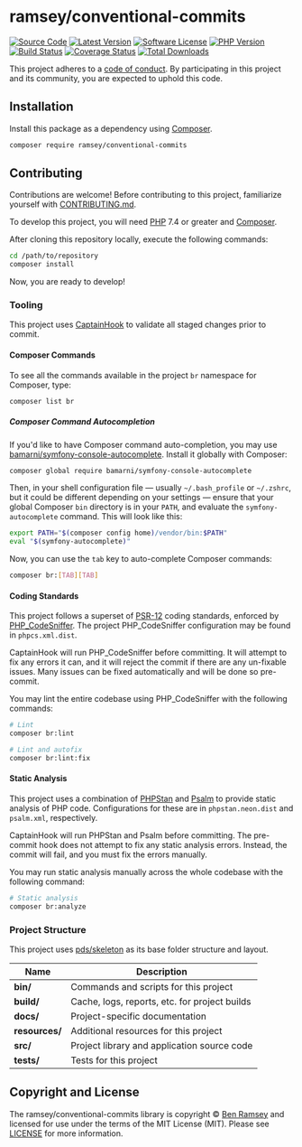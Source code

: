 # ramsey/conventional-commits

[![Source Code][badge-source]][source]
[![Latest Version][badge-release]][packagist]
[![Software License][badge-license]][license]
[![PHP Version][badge-php]][php]
[![Build Status][badge-build]][build]
[![Coverage Status][badge-coverage]][coverage]
[![Total Downloads][badge-downloads]][downloads]

[badge-source]: http://img.shields.io/badge/source-ramsey/conventional--commits-blue.svg?style=flat-square
[badge-release]: https://img.shields.io/packagist/v/ramsey/conventional-commits.svg?style=flat-square&label=release
[badge-license]: https://img.shields.io/packagist/l/ramsey/conventional-commits.svg?style=flat-square
[badge-php]: https://img.shields.io/packagist/php-v/ramsey/conventional-commits.svg?style=flat-square
[badge-build]: https://img.shields.io/travis/ramsey/conventional-commits/master.svg?style=flat-square
[badge-coverage]: https://img.shields.io/coveralls/github/ramsey/conventional-commits/master.svg?style=flat-square
[badge-downloads]: https://img.shields.io/packagist/dt/ramsey/conventional-commits.svg?style=flat-square&colorB=mediumvioletred

[source]: https://github.com/ramsey/conventional-commits
[packagist]: https://packagist.org/packages/ramsey/conventional-commits
[license]: https://github.com/ramsey/conventional-commits/blob/master/LICENSE
[php]: https://php.net
[build]: https://travis-ci.org/ramsey/conventional-commits
[coverage]: https://coveralls.io/r/ramsey/conventional-commits?branch=master
[downloads]: https://packagist.org/packages/ramsey/conventional-commits




This project adheres to a [code of conduct](CODE_OF_CONDUCT.md).
By participating in this project and its community, you are expected to
uphold this code.


## Installation

Install this package as a dependency using [Composer](https://getcomposer.org).

``` bash
composer require ramsey/conventional-commits
```

<!--
## Usage

Provide a brief description or short example of how to use this library.
If you need to provide more detailed examples, use the `docs/` directory
and provide a link here to the documentation.

``` php
use Ramsey\CaptainHook\ConventionalCommits\Example;

$example = new Example();
echo $example->greet('fellow human');
```
-->


## Contributing

Contributions are welcome! Before contributing to this project, familiarize
yourself with [CONTRIBUTING.md](CONTRIBUTING.md).

To develop this project, you will need [PHP](https://www.php.net) 7.4 or greater
and [Composer](https://getcomposer.org).

After cloning this repository locally, execute the following commands:

``` bash
cd /path/to/repository
composer install
```

Now, you are ready to develop!

### Tooling

This project uses [CaptainHook](https://github.com/CaptainHookPhp/captainhook)
to validate all staged changes prior to commit.

#### Composer Commands

To see all the commands available in the project `br` namespace for
Composer, type:

``` bash
composer list br
```

##### Composer Command Autocompletion

If you'd like to have Composer command auto-completion, you may use
[bamarni/symfony-console-autocomplete](https://github.com/bamarni/symfony-console-autocomplete).
Install it globally with Composer:

``` bash
composer global require bamarni/symfony-console-autocomplete
```

Then, in your shell configuration file — usually `~/.bash_profile` or `~/.zshrc`,
but it could be different depending on your settings — ensure that your global
Composer `bin` directory is in your `PATH`, and evaluate the
`symfony-autocomplete` command. This will look like this:

``` bash
export PATH="$(composer config home)/vendor/bin:$PATH"
eval "$(symfony-autocomplete)"
```

Now, you can use the `tab` key to auto-complete Composer commands:

``` bash
composer br:[TAB][TAB]
```

#### Coding Standards

This project follows a superset of [PSR-12](https://www.php-fig.org/psr/psr-12/)
coding standards, enforced by [PHP_CodeSniffer](https://github.com/squizlabs/PHP_CodeSniffer).
The project PHP_CodeSniffer configuration may be found in `phpcs.xml.dist`.

CaptainHook will run PHP_CodeSniffer before committing. It will attempt to fix
any errors it can, and it will reject the commit if there are any un-fixable
issues. Many issues can be fixed automatically and will be done so pre-commit.

You may lint the entire codebase using PHP_CodeSniffer with the following
commands:

``` bash
# Lint
composer br:lint

# Lint and autofix
composer br:lint:fix
```

#### Static Analysis

This project uses a combination of [PHPStan](https://github.com/phpstan/phpstan)
and [Psalm](https://github.com/vimeo/psalm) to provide static analysis of PHP
code. Configurations for these are in `phpstan.neon.dist` and `psalm.xml`,
respectively.

CaptainHook will run PHPStan and Psalm before committing. The pre-commit hook
does not attempt to fix any static analysis errors. Instead, the commit will
fail, and you must fix the errors manually.

You may run static analysis manually across the whole codebase with the
following command:

``` bash
# Static analysis
composer br:analyze
```

### Project Structure

This project uses [pds/skeleton](https://github.com/php-pds/skeleton) as its
base folder structure and layout.

| Name              | Description                                    |
| ------------------| ---------------------------------------------- |
| **bin/**          | Commands and scripts for this project          |
| **build/**        | Cache, logs, reports, etc. for project builds  |
| **docs/**         | Project-specific documentation                 |
| **resources/**    | Additional resources for this project          |
| **src/**          | Project library and application source code    |
| **tests/**        | Tests for this project                         |





## Copyright and License

The ramsey/conventional-commits library is copyright © [Ben Ramsey](https://benramsey.com)
and licensed for use under the terms of the
MIT License (MIT). Please see [LICENSE](LICENSE) for more information.


